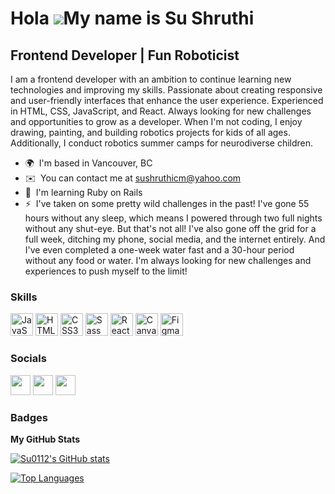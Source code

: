 Hola ![](https://user-images.githubusercontent.com/18350557/176309783-0785949b-9127-417c-8b55-ab5a4333674e.gif)My name is Su Shruthi
==================================================================================================================================

Frontend Developer | Fun Roboticist
------------------------------------

I am a frontend developer with an ambition to continue learning new technologies and improving my skills. Passionate about creating responsive and user-friendly interfaces that enhance the user experience. Experienced in HTML, CSS, JavaScript, and React. Always looking for new challenges and opportunities to grow as a developer. When I'm not coding, I enjoy drawing, painting, and building robotics projects for kids of all ages. Additionally, I conduct robotics summer camps for neurodiverse children.

* 🌍  I'm based in Vancouver, BC
* ✉️  You can contact me at [sushruthicm@yahoo.com](mailto:sushruthicm@yahoo.com)
* 🧠  I'm learning Ruby on Rails
* ⚡  I've taken on some pretty wild challenges in the past! I've gone 55 hours without any sleep, which means I powered through two full nights without any shut-eye. But that's not all! I've also gone off the grid for a full week, ditching my phone, social media, and the internet entirely. And I've even completed a one-week water fast and a 30-hour period without any food or water. I'm always looking for new challenges and experiences to push myself to the limit!

### Skills


<p align="left">
<a href="https://developer.mozilla.org/en-US/docs/Web/JavaScript" target="_blank" rel="noreferrer"><img src="https://raw.githubusercontent.com/danielcranney/readme-generator/main/public/icons/skills/javascript-colored.svg" width="36" height="36" alt="JavaScript" /></a>
<a href="https://developer.mozilla.org/en-US/docs/Glossary/HTML5" target="_blank" rel="noreferrer"><img src="https://raw.githubusercontent.com/danielcranney/readme-generator/main/public/icons/skills/html5-colored.svg" width="36" height="36" alt="HTML5" /></a>
<a href="https://www.w3.org/TR/CSS/#css" target="_blank" rel="noreferrer"><img src="https://raw.githubusercontent.com/danielcranney/readme-generator/main/public/icons/skills/css3-colored.svg" width="36" height="36" alt="CSS3" /></a>
<a href="https://sass-lang.com/" target="_blank" rel="noreferrer"><img src="https://raw.githubusercontent.com/danielcranney/readme-generator/main/public/icons/skills/sass-colored.svg" width="36" height="36" alt="Sass" /></a>
<a href="https://reactjs.org/" target="_blank" rel="noreferrer"><img src="https://raw.githubusercontent.com/danielcranney/readme-generator/main/public/icons/skills/react-colored.svg" width="36" height="36" alt="React" /></a>
<a href="https://canva.com/" target="_blank" rel="noreferrer"><img src="https://www.vectorlogo.zone/logos/canva/canva-ar21.svg" width="36" height="36" alt="Canva" /></a>
<a href="https://www.figma.com/" target="_blank" rel="noreferrer"><img src="https://raw.githubusercontent.com/danielcranney/readme-generator/main/public/icons/skills/figma-colored.svg" width="36" height="36" alt="Figma" /></a>
</p>


### Socials

<p align="left"> <a href="https://www.github.com/Su0112" target="_blank" rel="noreferrer"><img src="https://raw.githubusercontent.com/danielcranney/readme-generator/main/public/icons/socials/github.svg" width="32" height="32" /></a> <a href="http://www.instagram.com/su_vancity" target="_blank" rel="noreferrer"><img src="https://raw.githubusercontent.com/danielcranney/readme-generator/main/public/icons/socials/instagram.svg" width="32" height="32" /></a> <a href="https://www.linkedin.com/in/shruthicm" target="_blank" rel="noreferrer"><img src="https://raw.githubusercontent.com/danielcranney/readme-generator/main/public/icons/socials/linkedin.svg" width="32" height="32" /></a></p>

### Badges

<b>My GitHub Stats</b>

<a href="http://www.github.com/Su0112"><img src="https://github-readme-stats.vercel.app/api?username=Su0112&show_icons=true&hide=&count_private=true&title_color=0891b2&text_color=ffffff&icon_color=0891b2&bg_color=1c1917&hide_border=true&show_icons=true" alt="Su0112's GitHub stats" /></a>

<a href="https://github.com/Su0112" align="left"><img src="https://github-readme-stats.vercel.app/api/top-langs/?username=Su0112&langs_count=10&title_color=0891b2&text_color=ffffff&icon_color=0891b2&bg_color=1c1917&hide_border=true&locale=en&custom_title=Top%20%Languages" alt="Top Languages" /></a>
